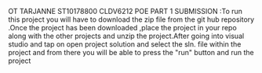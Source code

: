 OT TARJANNE ST10178800 CLDV6212 POE PART 1 SUBMISSION :To run this project you will have to download the zip file from the git hub repository .Once the project has been downloaded ,place the project in your repo along with the other projects and unzip the project.After going into visual studio and tap on open project solution and select the sln. file within the project and from there you will be able to press the "run" button and run the project
